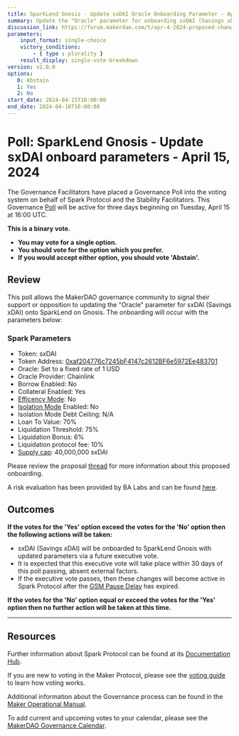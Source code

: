 ```yaml
---
title: SparkLend Gnosis - Update sxDAI Oracle Onboarding Parameter - April 15, 2024
summary: Update the "Oracle" parameter for onboarding sxDAI (Savings xDAI).
discussion_link: https://forum.makerdao.com/t/apr-4-2024-proposed-changes-to-sparklend-for-upcoming-spell/24033
parameters:
    input_format: single-choice
    victory_conditions:
        - { type : plurality }
    result_display: single-vote-breakdown
version: v2.0.0
options:
   0: Abstain
   1: Yes
   2: No
start_date: 2024-04-15T16:00:00
end_date: 2024-04-18T16:00:00
---
```

# Poll: SparkLend Gnosis - Update sxDAI onboard parameters - April 15, 2024

The Governance Facilitators have placed a Governance Poll into the voting system on behalf of Spark Protocol and the Stability Facilitators. This Governance [Poll](https://manual.makerdao.com/governance/governance-cycle/weekly-governance-cycle#weekly-governance-cycle-definitions-mip16c1) will be active for three days beginning on Tuesday, April 15 at 16:00 UTC.

**This is a binary vote.**
- **You may vote for a single option.**
- **You should vote for the option which you prefer.**
- **If you would accept either option, you should vote 'Abstain'.**

## Review

This poll allows the MakerDAO governance community to signal their support or opposition to updating the "Oracle" parameter for sxDAI (Savings xDAI) onto SparkLend on Gnosis. The onboarding will occur with the parameters below:

### Spark Parameters

* Token: sxDAI
* Token Address: [0xaf204776c7245bF4147c2612BF6e5972Ee483701](https://gnosisscan.io/address/0xaf204776c7245bF4147c2612BF6e5972Ee483701)
* Oracle: Set to a fixed rate of 1 USD
* Oracle Provider: Chainlink
* Borrow Enabled: No
* Collateral Enabled: Yes
* [Efficency Mode](https://docs.spark.fi/defi-infrastructure/sparklend#efficiency-mode-emode): No
* [Isolation Mode](https://docs.sparkprotocol.io/developers/features/isolation-mode) Enabled: No
* Isolation Mode Debt Ceiling: N/A
* Loan To Value: 70%
* Liquidation Threshold: 75%
* Liquidation Bonus: 6%
* Liquidation protocol fee: 10%
* [Supply cap](https://docs.spark.fi/defi-infrastructure/sparklend#supply-and-borrow-caps): 40,000,000 sxDAI

Please review the proposal [thread](https://forum.makerdao.com/t/apr-4-2024-proposed-changes-to-sparklend-for-upcoming-spell/24033) for more information about this proposed onboarding.

A risk evaluation has been provided by BA Labs and can be found [here](https://forum.makerdao.com/t/apr-4-2024-proposed-changes-to-sparklend-for-upcoming-spell/24033/6). 

## Outcomes

**If the votes for the 'Yes' option exceed the votes for the 'No' option then the following actions will be taken:**
* sxDAI (Savings xDAI) will be onboarded to SparkLend Gnosis with updated parameters via a future executive vote.
* It is expected that this executive vote will take place within 30 days of this poll passing, absent external factors.
* If the executive vote passes, then these changes will become active in Spark Protocol after the [GSM Pause Delay](https://manual.makerdao.com/parameter-index/core/param-gsm-pause-delay) has expired.

**If the votes for the 'No' option equal or exceed the votes for the 'Yes' option then no further action will be taken at this time.**

---

## Resources

Further information about Spark Protocol can be found at its [Documentation Hub](https://docs.sparkprotocol.io/hub/).

If you are new to voting in the Maker Protocol, please see the [voting guide](https://manual.makerdao.com/governance/voting-in-makerdao/on-chain-governance) to learn how voting works.

Additional information about the Governance process can be found in the [Maker Operational Manual](https://manual.makerdao.com).

To add current and upcoming votes to your calendar, please see the [MakerDAO Governance Calendar](https://manual.makerdao.com/makerdao/calendars/governance-calendar).
